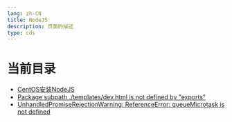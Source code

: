 ```yaml
---
lang: zh-CN   
title: NodeJS    
description: 页面的描述  
type: cds
---
```


# 当前目录

- [CentOS安装NodeJS](CentOS安装NodeJS.md)  
- [Package subpath ./templates/dev.html is not defined by "exports"](PackageSubpathTemplatesDevHtmlIsNotDefinedByExports.md)  
- [UnhandledPromiseRejectionWarning: ReferenceError: queueMicrotask is not defined](queueMicrotaskIsNotDefined.md)  

<AdsbyGoogle slot="7889564278" layout="in-article"/>

<Comment></Comment>
